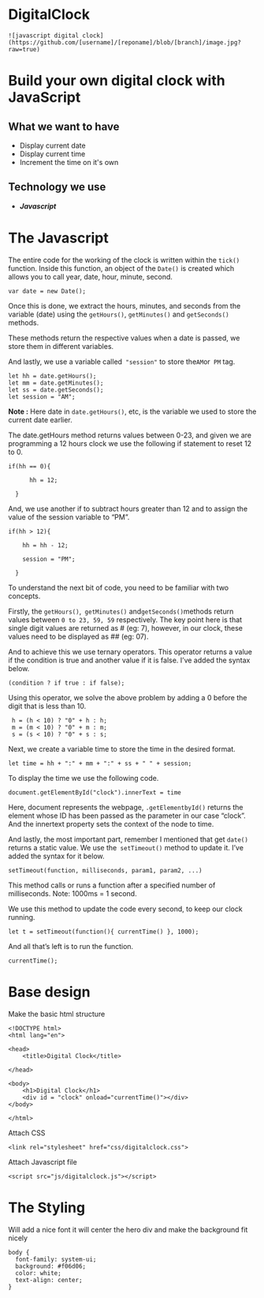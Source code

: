 # DigitalClock
```
![javascript digital clock](https://github.com/[username]/[reponame]/blob/[branch]/image.jpg?raw=true) 
```
# Build your own digital clock with JavaScript
## What we want to have
- Display current date
- Display current time
- Increment the time on it's own

## Technology we use
- ***Javascript***

# The Javascript
The entire code for the working of the clock is written within the `tick()` function. Inside this function, an object of the `Date()` is created which allows you to call year, date, hour, minute, second.

```
var date = new Date();
```
Once this is done, we extract the hours, minutes, and seconds from the variable (date) using the `getHours()`, `getMinutes()` and `getSeconds()` methods.

These methods return the respective values when a date is passed, we store them in different variables.

And lastly, we use a variable called` "session"` to store the` AM `or` PM` tag.
```
let hh = date.getHours();
let mm = date.getMinutes();
let ss = date.getSeconds();
let session = "AM";
```
**Note :** Here date in `date.getHours()`, etc, is the variable we used to store the current date earlier.

The date.getHours method returns values between 0-23, and given we are programming a 12 hours clock we use the following if statement to reset 12 to 0.
```
if(hh == 0){

      hh = 12;

  } 
```
And, we use another if to subtract hours greater than 12 and to assign the value of the session variable to “PM”.
```
if(hh > 12){

    hh = hh - 12;

    session = "PM";

  } 
```
To understand the next bit of code, you need to be familiar with two concepts.

Firstly, the `getHours()`,` getMinutes()` and` getSeconds() `methods return values between `0 to 23, 59, 59` respectively. The key point here is that single digit values are returned as # (eg: 7), however, in our clock, these values need to be displayed as ## (eg: 07).

And to achieve this we use ternary operators. This operator returns a value if the condition is true and another value if it is false. I’ve added the syntax below.
```
(condition ? if true : if false); 
```
Using this operator, we solve the above problem by adding a 0 before the digit that is less than 10.
```
 h = (h < 10) ? "0" + h : h;
 m = (m < 10) ? "0" + m : m;
 s = (s < 10) ? "0" + s : s;
```
Next, we create a variable time to store the time in the desired format.
```
let time = hh + ":" + mm + ":" + ss + " " + session; 
```
To display the time we use the following code.
```
document.getElementById("clock").innerText = time 
```
Here, document represents the webpage, `.getElementbyId()` returns the element whose ID has been passed as the parameter in our case “clock”. And the innertext property sets the context of the node to time.

And lastly, the most important part, remember I mentioned that get `date()` returns a static value. We use the` setTimeout()` method to update it. I’ve added the syntax for it below.
```
setTimeout(function, milliseconds, param1, param2, ...) 
```
This method calls or runs a function after a specified number of milliseconds. Note: 1000ms = 1 second.

We use this method to update the code every second, to keep our clock running.
```
let t = setTimeout(function(){ currentTime() }, 1000);
```
And all that’s left is to run the function.
```
currentTime();
```
# Base design
Make the basic html structure
```
<!DOCTYPE html>
<html lang="en">

<head>
    <title>Digital Clock</title>

</head>

<body>
    <h1>Digital Clock</h1>
    <div id = "clock" onload="currentTime()"></div>
</body>

</html>
```
Attach CSS
```
<link rel="stylesheet" href="css/digitalclock.css">
```
Attach Javascript file
```
<script src="js/digitalclock.js"></script>
```
# The Styling
Will add a nice font it will center the hero div and make the background fit nicely
```
body {
  font-family: system-ui;
  background: #f06d06;
  color: white;
  text-align: center;
}




```




